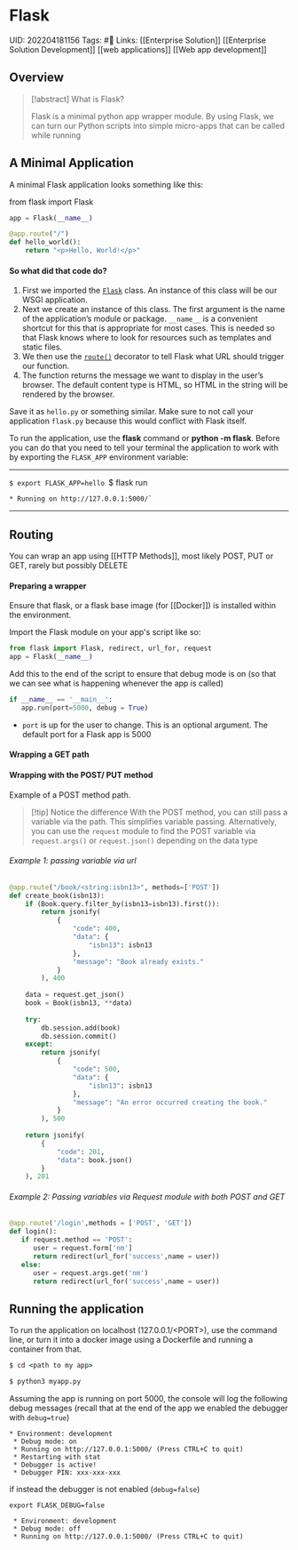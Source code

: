 # Flask
UID: 202204181156
Tags: #🌲 
Links: [[Enterprise Solution]] [[Enterprise Solution Development]] [[web applications]] [[Web app development]]

## Overview
> [!abstract] What is Flask?
> 
> Flask is a minimal python app wrapper module. By using Flask, we can turn our Python scripts into simple micro-apps that can be called while running

## A Minimal Application

A minimal Flask application looks something like this:

from flask import Flask

```python
app = Flask(__name__)

@app.route("/")
def hello_world():
    return "<p>Hello, World!</p>"
```
#### So what did that code do?
1.  First we imported the [`Flask`](https://flask.palletsprojects.com/en/2.1.x/api/#flask.Flask "flask.Flask") class. An instance of this class will be our WSGI application.
2.  Next we create an instance of this class. The first argument is the name of the application’s module or package. `__name__` is a convenient shortcut for this that is appropriate for most cases. This is needed so that Flask knows where to look for resources such as templates and static files.
3.  We then use the [`route()`](https://flask.palletsprojects.com/en/2.1.x/api/#flask.Flask.route "flask.Flask.route") decorator to tell Flask what URL should trigger our function.
4.  The function returns the message we want to display in the user’s browser. The default content type is HTML, so HTML in the string will be rendered by the browser.

Save it as `hello.py` or something similar. Make sure to not call your application `flask.py` because this would conflict with Flask itself.

To run the application, use the **flask** command or **python -m flask**. Before you can do that you need to tell your terminal the application to work with by exporting the `FLASK_APP` environment variable:

---
`$ export FLASK_APP=hello
`$ flask run
```
* Running on http://127.0.0.1:5000/`
```
---

## Routing
You can wrap an app using [[HTTP Methods]], most likely POST, PUT or GET, rarely but possibly DELETE

#### Preparing a wrapper
Ensure that flask, or a flask base image (for [[Docker]]) is installed within the environment.

Import the Flask module on your app's script like so:
```python
from flask import Flask, redirect, url_for, request  
app = Flask(__name__)
```
Add this to the end of the script to ensure that debug mode is on (so that we can see what is happening whenever the app is called)
```python
if __name__ == '__main__':  
   app.run(port=5000, debug = True)
```
- `port` is up for the user to change. This is an optional argument. The default port for a Flask app is 5000

#### Wrapping a GET path

#### Wrapping with the POST/ PUT method
Example of a POST method path.
> [!tip] Notice the difference
> With the POST method, you can still pass a variable via the path. This simplifies variable passing.
> Alternatively, you can use the `request` module to find the POST variable via `request.args()` or `request.json()` depending on the data type

###### Example 1: passing variable via url
```python 
@app.route("/book/<string:isbn13>", methods=['POST'])
def create_book(isbn13): 
    if (Book.query.filter_by(isbn13=isbn13).first()):
        return jsonify(
            {
                "code": 400,
                "data": {
                    "isbn13": isbn13
                },
                "message": "Book already exists."
            }
        ), 400
 
    data = request.get_json()
    book = Book(isbn13, **data)
 
    try:
        db.session.add(book)
        db.session.commit()
    except:
        return jsonify(
            {
                "code": 500,
                "data": {
                    "isbn13": isbn13
                },
                "message": "An error occurred creating the book."
            }
        ), 500
 
    return jsonify(
        {
            "code": 201,
            "data": book.json()
        }
    ), 201
```

###### Example 2: Passing variables via Request module with both POST and GET
```python
@app.route('/login',methods = ['POST', 'GET'])  
def login():  
   if request.method == 'POST':  
      user = request.form['nm']  
      return redirect(url_for('success',name = user))  
   else:  
      user = request.args.get('nm')  
      return redirect(url_for('success',name = user))
```

## Running the application 
To run the application on localhost (127.0.0.1/\<PORT\>), use the command line, or turn it into a docker image using a Dockerfile and running a container from that.
```cmd
$ cd <path to my app>

$ python3 myapp.py
```

Assuming the app is running on port 5000, the console will log the following debug messages (recall that at the end of the app we enabled the debugger with `debug=true`)

```console
* Environment: development
 * Debug mode: on
 * Running on http://127.0.0.1:5000/ (Press CTRL+C to quit)
 * Restarting with stat
 * Debugger is active!
 * Debugger PIN: xxx-xxx-xxx
```

if instead the debugger is not enabled (`debug=false`)

```console
export FLASK_DEBUG=false

 * Environment: development
 * Debug mode: off
 * Running on http://127.0.0.1:5000/ (Press CTRL+C to quit)
```
